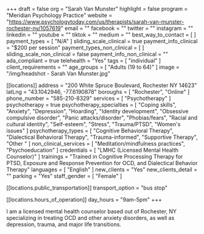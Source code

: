+++
draft = false
org = "Sarah Van Munster"
highlight = false
program = "Meridian Psychology Practice"
website = "https://www.psychologytoday.com/us/therapists/sarah-van-munster-rochester-ny/1057619"
email = ""
facebook = ""
twitter = ""
instagram = ""
linkedin = ""
youtube = ""
tiktok = ""
medium = ""
best_way_to_contact = [ ]
payment_types = [ "N/A" ]
sliding_scale_clinical = true
payment_info_clinical = "$200 per session"
payment_types_non_clinical = [ ]
sliding_scale_non_clinical = false
payment_info_non_clinical = ""
ada_compliant = true
telehealth = "Yes"
tags = [ "individual" ]
client_requirements = ""
age_groups = [ "Adults (19 to 64)" ]
image = "/img/headshot - Sarah Van Munster.jpg"

[[locations]]
address = "200 White Spruce Boulevard, Rochester NY 14623"
latLng = "43.1042946, -77.6190878"
boroughs = [ "Rochester", "Online" ]
phone_number = "585-210-8329"
services = [ "Psychotherapy" ]
psychotherapy = true
psychotherapy_specialties = [
  "Coping skills",
  "Anxiety",
  "Depression",
  "Hoarding",
  "Identity development",
  "Obsessive compulsive disorder",
  "Panic attacks/disorder",
  "Phobias/fears",
  "Racial and cultural identity",
  "Self-esteem",
  "Stress",
  "Trauma/PTSD",
  "Women's issues"
]
psychotherapy_types = [
  "Cognitive Behavioral Therapy",
  "Dialectical Behavioral Therapy",
  "Trauma-informed",
  "Supportive Therapy",
  "Other "
]
non_clinical_services = [ "Meditation/mindfulness practices", "Psychoeducation" ]
credentials = [ "LMHC (Licensed Mental Health Counselor)" ]
trainings = "Trained in Cognitive Processing Therapy for PTSD, Exposure and Response Prevention for OCD, and Dialectical Behavior Therapy"
languages = [ "English" ]
new_clients = "Yes"
new_clients_detail = ""
parking = "Yes"
staff_gender = [ "Female" ]

  [[locations.public_transportation]]
  transport_option = "bus stop"

  [[locations.hours_of_operation]]
  day_hours = "9am-5pm"
+++


I am a licensed mental health counselor based out of Rochester, NY specializing in treating OCD and other anxiety disorders, as well as depression, trauma, and major life transitions.
